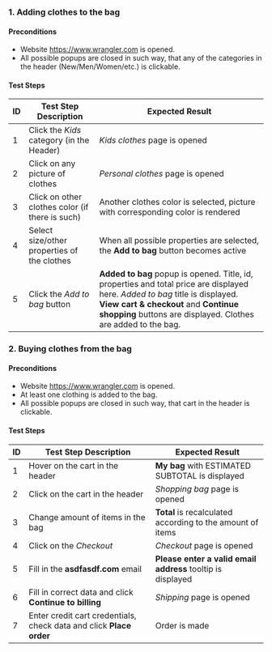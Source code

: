 ### 1. Adding clothes to the bag

#### Preconditions

- Website https://www.wrangler.com is opened.
- All possible popups are closed in such way, that any of the categories in the header (New/Men/Women/etc.) is clickable.

#### Test Steps

| ID                 | Test Step Description                            | Expected Result                                                                                                                                                                                                                        |
| ------------------ | ------------------------------------------------ | -------------------------------------------------------------------------------------------------------------------------------------------------------------------------------------------------------------------------------------- |
| 1                  | Click the _Kids_ category (in the Header)        | _Kids clothes_ page is opened                                                                                                                                                                                                       |
| 2                  | Click on any picture of clothes                  | _Personal clothes_ page is opened                                                                                                                                                                                                        |  
| 3                  | Click on other clothes color (if there is such)  | Another clothes color is selected, picture with corresponding color is rendered                                                                                                                                                        | 
| 4                  | Select size/other properties of the clothes      | When all possible properties are selected, the __Add to bag__ button becomes active                                                                                                                                                    | 
| 5                  | Click the _Add to bag_ button                    | __Added to bag__ popup is opened. Title, id, properties and total price are displayed here. _Added to bag_ title is displayed. __View cart & checkout__ and __Continue shopping__ buttons are displayed. Clothes are added to the bag. |

### 2. Buying clothes from the bag

#### Preconditions

- Website https://www.wrangler.com is opened.
- At least one clothing is added to the bag.
- All possible popups are closed in such way, that cart in the header is clickable.

#### Test Steps

| ID                 | Test Step Description                                               | Expected Result                                                                                                                                                                                                                        |
| ------------------ | ------------------------------------------------------------------- | -------------------------------------------------------------------------------------------------------------------------------------------------------------------------------------------------------------------------------------- |
| 1                  | Hover on the cart in the header                                     | __My bag__ with ESTIMATED SUBTOTAL is displayed                                                                                                                                                                                        |
| 2                  | Click on the cart in the header                                     | _Shopping bag_ page is opened                                                                                                                                                                                                          |  
| 3                  | Change amount of items in the bag                                   | __Total__ is recalculated according to the amount of items                                                                                                                                                                             | 
| 4                  | Click on the _Checkout_                                             | _Checkout_ page is opened                                                                                                                                                                                                              | 
| 5                  | Fill in the __asdfasdf.com__ email                                  | __Please enter a valid email address__ tooltip is displayed                                                                                                                                                                                |
| 6                  | Fill in correct data and click __Continue to billing__              | _Shipping_ page is opened                                                                                                                                                                                                              |
| 7                  | Enter credit cart credentials, check data and click __Place order__ | Order is made                                                                                                                                                                                                                          | 



